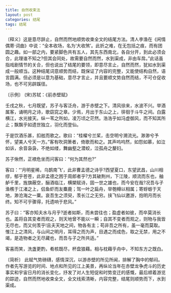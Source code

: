 ```yaml
---
title: 自然收束法
layout: post
categories: 结尾
tags: 结尾
---
```


〔释义〕这是意尽辞止，自然而然地顺势收束全文的结尾方法。清人李渔在《闲情偶寄·词曲》中说：“全本收场，名为‘大收煞’。此折之难，在无包括之痕，而有团圆之趣。如一部之内，要紧脚色共有五人，其先东西南北，各自分开，到此必须会合，此理谁不知之?但其会同处，故需要自然而然，水到渠成，非由车戽。”此话虽指戏剧情节的关合，但也说出了结尾的要领，即意尽言止，自然而然，犹如水到渠成一般顺当。这种结尾词意顺势而结，既保证了内容的完整，又能使结构自然，语言圆满。但必须是以意为基础，意尽才言止，并且要顺文势自然而结，不可仓促收场，也不可另辟蹊径。

〔示例〕 (宋)苏轼：《前赤壁赋》

壬戌之秋，七月既望，苏子与客泛舟，游于赤壁之下。清风徐来，水波不兴。举酒属客，诵明月之诗，歌窈窕之章。少焉，月出于东山之上，徘徊于斗牛之间。白露横江，水光接天。纵一苇之所如，凌万顷之茫然。浩浩乎如冯虚御风，而不知其所止；飘飘乎如遗世独立，羽化而登仙。

于是饮酒乐甚，扣舷而歌之。歌曰：“桂櫂兮兰桨，击空明兮溯流光。渺渺兮予怀，望美人兮天一方。”客有吹洞箫者，倚歌而和之。其声呜呜然，如怨如慕，如泣如诉，余音袅袅，不绝如缕，舞幽壑之潜蛟，泣孤舟之嫠妇。

苏子愀然，正襟危坐而问客曰：“何为其然也?”

客曰：“‘月明星稀，乌鹊南飞’，此非曹孟德之诗乎?西望夏口，东望武昌，山川相缪，郁乎苍苍，此非孟德之困于周郎者乎?方其破荆州，下江陵，顺流而东也，舳舻千里，旌旗蔽空，酾酒临江，横槊赋诗，固一世之雄也，而今安在哉?况吾与子渔樵于江渚之上，侣鱼虾而友麋鹿；驾一叶之扁舟，举匏樽以相属；寄蜉蝣于天地，渺沧海之一粟。哀吾生之须臾，羡长江之无穷。挟飞仙以邀游，抱明月而长终。知不可乎骤得，托遗响于悲风。”

苏子曰：“客亦知夫水与月乎?逝者如斯，而未尝往也；盈虚者如彼，而卒莫消长也。盖将自其变者而观之，则天地曾不能以一瞬；自其不变者而观之，则物与我皆无尽也，而又何羡乎!且夫天地之间，物各有主；苟非吾之所有，虽一毫而莫取。惟江上之清风，与山间之明月，耳得之而为声，目遇之而成色，取之无禁，用之不竭，是造物者之无尽藏也，而吾与子之所共适。”

客喜而笑，洗盏更酌，肴核既尽，杯盘狼藉。相与枕藉乎舟中，不知东方之既白。

〔简析〕 此赋气势磅礴，感情深沉，以游赤壁的所见所闻，排解了胸中的郁闷。作者先写游览的时间、地点和所见的江上美景，再纵论当年在赤壁龙争虎斗的历史事实和宇宙日月的消长变化，抒发了对人生短促和时势变迁的感慨，最后顺着游览的踪迹，自然而然地收束全文，全文线索清晰，内容完整，结尾则顺势而下，水到渠成。 